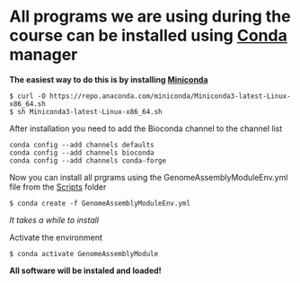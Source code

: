 # All programs we are using during the course can be installed using [Conda](https://docs.conda.io/en/latest/) manager

**The easiest way to do this is by installing [Miniconda](https://docs.conda.io/en/latest/miniconda.html)**

```console
$ curl -O https://repo.anaconda.com/miniconda/Miniconda3-latest-Linux-x86_64.sh
$ sh Miniconda3-latest-Linux-x86_64.sh
```

After installation you need to add the Bioconda channel to the channel list

```console
conda config --add channels defaults
conda config --add channels bioconda
conda config --add channels conda-forge
```

Now you can install all prgrams using the GenomeAssemblyModuleEnv.yml file from the [Scripts](https://github.com/avera1988/Genome_Assembly_lecture/tree/master/Scripts) folder

```console
$ conda create -f GenomeAssemblyModuleEnv.yml
```
*It takes a while to install*

Activate the environment

```console
$ conda activate GenomeAssemblyModule
```

**All software will be instaled and loaded!**
